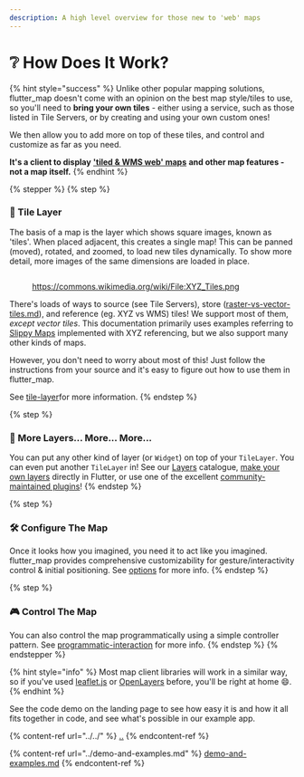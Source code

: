 ```yaml
---
description: A high level overview for those new to 'web' maps
---
```


# ❔ How Does It Work?

{% hint style="success" %}
Unlike other popular mapping solutions, flutter\_map doesn't come with an opinion on the best map style/tiles to use, so you'll need to **bring your own tiles** - either using a service, such as those listed in Tile Servers, or by creating and using your own custom ones!

We then allow you to add more on top of these tiles, and control and customize as far as you need.

**It's a client to display** [**'tiled & WMS web' maps**](https://en.wikipedia.org/wiki/Tiled_web_map) **and other map features - not a map itself.**
{% endhint %}

{% stepper %}
{% step %}
### 👀 Tile Layer

The basis of a map is the layer which shows square images, known as 'tiles'. When placed adjacent, this creates a single map! This can be panned (moved), rotated, and zoomed, to load new tiles dynamically. To show more detail, more images of the same dimensions are loaded in place.

<figure><img src="../../.gitbook/assets/image (1).png" alt=""><figcaption><p><a href="https://commons.wikimedia.org/wiki/File:XYZ_Tiles.png">https://commons.wikimedia.org/wiki/File:XYZ_Tiles.png</a></p></figcaption></figure>

There's loads of ways to source (see Tile Servers), store ([raster-vs-vector-tiles.md](raster-vs-vector-tiles.md "mention")), and reference (eg. XYZ vs WMS) tiles! We support most of them, _except vector tiles_. This documentation primarily uses examples referring to [Slippy Maps](https://wiki.openstreetmap.org/wiki/Slippy_map_tilenames) implemented with XYZ referencing, but we also support many other kinds of maps.

However, you don't need to worry about most of this! Just follow the instructions from your source and it's easy to figure out how to use them in flutter\_map.

See [tile-layer](../../layers/tile-layer/ "mention")for more information.
{% endstep %}

{% step %}
### 🤩 More Layers... More... More...

You can put any other kind of layer (or `Widget`) on top of your `TileLayer`. You can even put another `TileLayer` in! See our [Layers](./#layers) catalogue, [make your own layers](../../plugins/create/layers.md) directly in Flutter, or use one of the excellent [community-maintained plugins](../../plugins/list.md)!
{% endstep %}

{% step %}
### 🛠️ Configure The Map

Once it looks how you imagined, you need it to act like you imagined. flutter\_map provides comprehensive customizability for gesture/interactivity control & initial positioning. See [options](../../usage/options/ "mention") for more info.
{% endstep %}

{% step %}
### 🎮 Control The Map

You can also control the map programmatically using a simple controller pattern. See [programmatic-interaction](../../usage/programmatic-interaction/ "mention") for more info.
{% endstep %}
{% endstepper %}

{% hint style="info" %}
Most map client libraries will work in a similar way, so if you've used [leaflet.js](https://leafletjs.com/) or [OpenLayers](https://openlayers.org/) before, you'll be right at home :smile:.
{% endhint %}

See the code demo on the landing page to see how easy it is and how it all fits together in code, and see what's possible in our example app.

{% content-ref url="../../" %}
[..](../../)
{% endcontent-ref %}

{% content-ref url="../demo-and-examples.md" %}
[demo-and-examples.md](../demo-and-examples.md)
{% endcontent-ref %}
